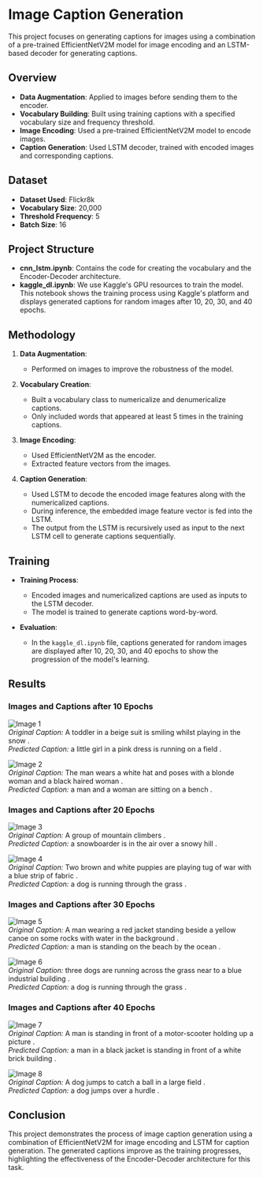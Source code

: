 # Image Caption Generation

This project focuses on generating captions for images using a combination of a pre-trained EfficientNetV2M model for image encoding and an LSTM-based decoder for generating captions.

## Overview

- **Data Augmentation**: Applied to images before sending them to the encoder.
- **Vocabulary Building**: Built using training captions with a specified vocabulary size and frequency threshold.
- **Image Encoding**: Used a pre-trained EfficientNetV2M model to encode images.
- **Caption Generation**: Used LSTM decoder, trained with encoded images and corresponding captions.

## Dataset

- **Dataset Used**: Flickr8k
- **Vocabulary Size**: 20,000
- **Threshold Frequency**: 5
- **Batch Size**: 16

## Project Structure

- **cnn_lstm.ipynb**: Contains the code for creating the vocabulary and the Encoder-Decoder architecture.
- **kaggle_dl.ipynb**: We use Kaggle's GPU resources to train the model. This notebook shows the training process using Kaggle's platform and displays generated captions for random images after 10, 20, 30, and 40 epochs.

## Methodology

1. **Data Augmentation**:
   - Performed on images to improve the robustness of the model.

2. **Vocabulary Creation**:
   - Built a vocabulary class to numericalize and denumericalize captions.
   - Only included words that appeared at least 5 times in the training captions.

3. **Image Encoding**:
   - Used EfficientNetV2M as the encoder.
   - Extracted feature vectors from the images.

4. **Caption Generation**:
   - Used LSTM to decode the encoded image features along with the numericalized captions.
   - During inference, the embedded image feature vector is fed into the LSTM.
   - The output from the LSTM is recursively used as input to the next LSTM cell to generate captions sequentially.

## Training

- **Training Process**:
  - Encoded images and numericalized captions are used as inputs to the LSTM decoder.
  - The model is trained to generate captions word-by-word.

- **Evaluation**:
  - In the `kaggle_dl.ipynb` file, captions generated for random images are displayed after 10, 20, 30, and 40 epochs to show the progression of the model's learning.

## Results 
### Images and Captions after 10 Epochs

![Image 1](results/epoch_10_1.png)\
*Original Caption:* A toddler in a beige suit is smiling whilst playing in the snow .\
*Predicted Caption:* <SOS> a little girl in a pink dress is running on a field . <EOS>

![Image 2](results/epoch_10_2.png)\
*Original Caption:* The man wears a white hat and poses with a blonde woman and a black haired woman .\
*Predicted Caption:* <SOS> a man and a woman are sitting on a bench . <EOS>

### Images and Captions after 20 Epochs

![Image 3](results/epoch_20_1.png)\
*Original Caption:* A group of mountain climbers .\
*Predicted Caption:* <SOS> a snowboarder is in the air over a snowy hill . <EOS>


![Image 4](results/epoch_20_2.png)\
*Original Caption:* Two brown and white puppies are playing tug of war with a blue strip of fabric .\
*Predicted Caption:* <SOS> a dog is running through the grass . <EOS>

### Images and Captions after 30 Epochs

![Image 5](results/epoch_30_1.png)\
*Original Caption:* A man wearing a red jacket standing beside a yellow canoe on some rocks with water in the background .\
*Predicted Caption:* <SOS> a man is standing on the beach by the ocean . <EOS>

![Image 6](results/epoch_30_2.png)\
*Original Caption:* three dogs are running across the grass near to a blue industrial building .\
*Predicted Caption:* <SOS> a dog is running through the grass . <EOS>

### Images and Captions after 40 Epochs

![Image 7](results/epoch_40_1.png)\
*Original Caption:* A man is standing in front of a motor-scooter holding up a picture .\
*Predicted Caption:* <SOS> a man in a black jacket is standing in front of a white brick building . <EOS>

![Image 8](results/epoch_40_2.png)\
*Original Caption:* A dog jumps to catch a ball in a large field .\
*Predicted Caption:* <SOS> a dog jumps over a hurdle . <EOS>


## Conclusion

This project demonstrates the process of image caption generation using a combination of EfficientNetV2M for image encoding and LSTM for caption generation. The generated captions improve as the training progresses, highlighting the effectiveness of the Encoder-Decoder architecture for this task.

